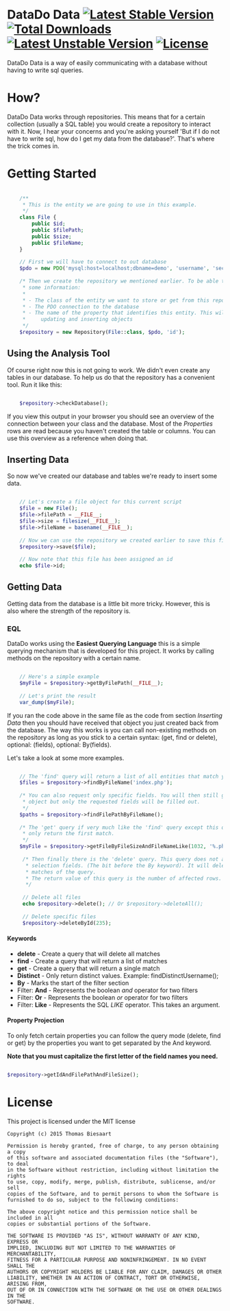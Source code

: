 # DataDo Data [![Latest Stable Version](https://poser.pugx.org/datado/data/v/stable)](https://packagist.org/packages/datado/data) [![Total Downloads](https://poser.pugx.org/datado/data/downloads)](https://packagist.org/packages/datado/data) [![Latest Unstable Version](https://poser.pugx.org/datado/data/v/unstable)](https://packagist.org/packages/datado/data) [![License](https://poser.pugx.org/datado/data/license)](https://packagist.org/packages/datado/data)
DataDo Data is a way of easily communicating with a database without having to write sql queries. 

# How?
DataDo Data works through repositories. This means that for a certain collection (usually a SQL table) you would create
a repository to interact with it. Now, I hear your concerns and you're asking yourself 'But if I do not have to write
sql, how do I get my data from the database?'. That's where the trick comes in.

# Getting Started

```php
    
    /**
     * This is the entity we are going to use in this example.
     */
    class File {
        public $id;
        public $filePath;
        public $size;
        public $fileName;
    }
    
    // First we will have to connect to out database
    $pdo = new PDO('mysql:host=localhost;dbname=demo', 'username', 'secret_password');
    
    /* Then we create the repository we mentioned earlier. To be able to do this we need 
     * some information:
     * 
     * - The class of the entity we want to store or get from this repository
     * - The PDO connection to the database
     * - The name of the property that identifies this entity. This will be used when 
     *     updating and inserting objects
     */
    $repository = new Repository(File::class, $pdo, 'id');
```

## Using the Analysis Tool
Of course right now this is not going to work. We didn't even create any tables in our database. To help us do that
the repository has a convenient tool. Run it like this:

```php

    $repository->checkDatabase();
```

If you view this output in your browser you should see an overview of the connection between your class and the database.
Most of the *Properties* rows are read because you haven't created the table or columns. You can use this overview as
a reference when doing that.

## Inserting Data
So now we've created our database and tables we're ready to insert some data.

```php

    // Let's create a file object for this current script
    $file = new File();
    $file->filePath = __FILE__;
    $file->size = filesize(__FILE__);
    $file->fileName = basename(__FILE__);
    
    // Now we can use the repository we created earlier to save this file to the database.
    $repository->save($file);
    
    // Now note that this file has been assigned an id
    echo $file->id;
```

## Getting Data
Getting data from the database is a little bit more tricky. However, this is also where the strength of the repository is.

### EQL
DataDo works using the **Easiest Querying Language** this is a simple querying mechanism that is developed for this
project. It works by calling methods on the repository with a certain name.

```php

    // Here's a simple example
    $myFile = $repository->getByFilePath(__FILE__);
    
    // Let's print the result
    var_dump($myFile);
```

If you ran the code above in the same file as the code from section *Inserting Data* then you should have received that
object you just created back from the database. The way this works is you can call non-existing methods on the repository
as long as you stick to a certain syntax: (get, find or delete), optional: (fields), optional: By(fields).

Let's take a look at some more examples.

```php

    // The 'find' query will return a list of all entities that match your query
    $files = $repository->findByFileName('index.php');
    
    /* You can also request only specific fields. You will then still get a File 
     * object but only the requested fields will be filled out.
     */
    $paths = $repository->findFilePathByFileName();
    
    /* The 'get' query if very much like the 'find' query except this query will 
     * only return the first match.
     */
    $myFile = $repository->getFileByFileSizeAndFileNameLike(1032, '%.php');
     
     /* Then finally there is the 'delete' query. This query does not accept the
      * selection fields. (The bit before the By keyword). It will delete all
      * matches of the query.
      * The return value of this query is the number of affected rows.
      */
     
     // Delete all files
     echo $repository->delete(); // Or $repository->deleteAll();
     
     // Delete specific files
     $repository->deleteById(235);
```

#### Keywords

 - **delete**   - Create a query that will delete all matches
 - **find**     - Create a query that will return a list of matches
 - **get**      - Create a query that will return a single match
 - **Distinct** - Only return distinct values. Example: findDistinctUsername();
 - **By**       - Marks the start of the filter section
 - Filter: **And**    - Represents the boolean *and* operator for two filters
 - Filter: **Or**     - Represents the boolean *or*  operator for two filters
 - Filter: **Like**   - Represents the SQL   *LIKE*  operator. This takes an argument.

#### Property Projection
To only fetch certain properties you can follow the query mode (delete, find or get) by the properties you want to get
separated by the And keyword.

**Note that you must capitalize the first letter of the field names you need.**

```php

$repository->getIdAndFilePathAndFileSize();
```

# License
This project is licensed under the MIT license

    Copyright (c) 2015 Thomas Biesaart
    
    Permission is hereby granted, free of charge, to any person obtaining a copy
    of this software and associated documentation files (the "Software"), to deal
    in the Software without restriction, including without limitation the rights
    to use, copy, modify, merge, publish, distribute, sublicense, and/or sell
    copies of the Software, and to permit persons to whom the Software is
    furnished to do so, subject to the following conditions:
    
    The above copyright notice and this permission notice shall be included in all
    copies or substantial portions of the Software.
    
    THE SOFTWARE IS PROVIDED "AS IS", WITHOUT WARRANTY OF ANY KIND, EXPRESS OR
    IMPLIED, INCLUDING BUT NOT LIMITED TO THE WARRANTIES OF MERCHANTABILITY,
    FITNESS FOR A PARTICULAR PURPOSE AND NONINFRINGEMENT. IN NO EVENT SHALL THE
    AUTHORS OR COPYRIGHT HOLDERS BE LIABLE FOR ANY CLAIM, DAMAGES OR OTHER
    LIABILITY, WHETHER IN AN ACTION OF CONTRACT, TORT OR OTHERWISE, ARISING FROM,
    OUT OF OR IN CONNECTION WITH THE SOFTWARE OR THE USE OR OTHER DEALINGS IN THE
    SOFTWARE.